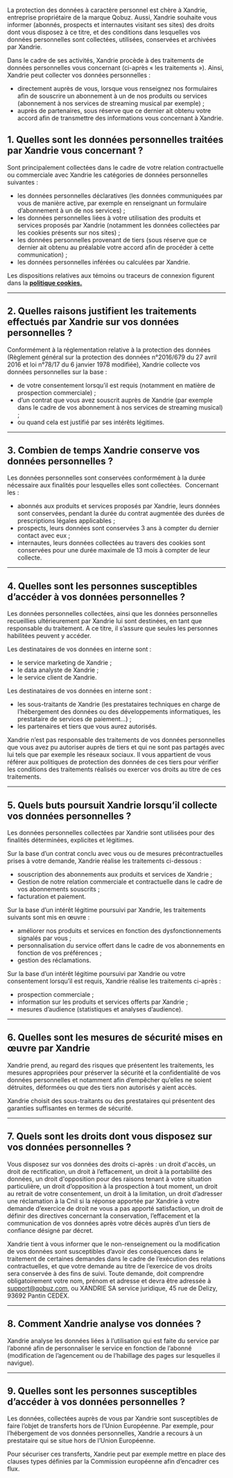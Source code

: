 La protection des données à caractère personnel est chère à Xandrie, entreprise propriétaire de la marque Qobuz. Aussi, Xandrie souhaite vous informer (abonnés, prospects et internautes visitant ses sites) des droits dont vous disposez à ce titre, et des conditions dans lesquelles vos données personnelles sont collectées, utilisées, conservées et archivées par Xandrie.

Dans le cadre de ses activités, Xandrie procède à des traitements de données personnelles vous concernant (ci-après « les traitements »). Ainsi, Xandrie peut collecter vos données personnelles :

* directement auprès de vous, lorsque vous renseignez nos formulaires afin de souscrire un abonnement à un de nos produits ou services (abonnement à nos services de streaming musical par exemple) ;
* auprès de partenaires, sous réserve que ce dernier ait obtenu votre accord afin de transmettre des informations vous concernant à Xandrie.

1\. Quelles sont les données personnelles traitées par Xandrie vous concernant ?
--------------------------------------------------------------------------------

Sont principalement collectées dans le cadre de votre relation contractuelle ou commerciale avec Xandrie les catégories de données personnelles suivantes :

* les données personnelles déclaratives (les données communiquées par vous de manière active, par exemple en renseignant un formulaire d’abonnement à un de nos services) ;
* les données personnelles liées à votre utilisation des produits et services proposés par Xandrie (notamment les données collectées par les cookies présents sur nos sites) ;
* les données personnelles provenant de tiers (sous réserve que ce dernier ait obtenu au préalable votre accord afin de procéder à cette communication) ;
* les données personnelles inférées ou calculées par Xandrie.

Les dispositions relatives aux témoins ou traceurs de connexion figurent dans la [**politique cookies.**](https://www.qobuz.com/fr-fr/page/charte_cookies)

* * *

2\. Quelles raisons justifient les traitements effectués par Xandrie sur vos données personnelles ?
---------------------------------------------------------------------------------------------------

Conformément à la réglementation relative à la protection des données (Règlement général sur la protection des données n°2016/679 du 27 avril 2016 et loi n°78/17 du 6 janvier 1978 modifiée), Xandrie collecte vos données personnelles sur la base :

* de votre consentement lorsqu’il est requis (notamment en matière de prospection commerciale) ;
* d’un contrat que vous avez souscrit auprès de Xandrie (par exemple dans le cadre de vos abonnement à nos services de streaming musical) ;
* ou quand cela est justifié par ses intérêts légitimes.

* * *

3\. Combien de temps Xandrie conserve vos données personnelles ?
----------------------------------------------------------------

Les données personnelles sont conservées conformément à la durée nécessaire aux finalités pour lesquelles elles sont collectées.  Concernant les : 

* abonnés aux produits et services proposés par Xandrie, leurs données sont conservées, pendant la durée du contrat augmentée des durées de prescriptions légales applicables ;
* prospects, leurs données sont conservées 3 ans à compter du dernier contact avec eux ;
* internautes, leurs données collectées au travers des cookies sont conservées pour une durée maximale de 13 mois à compter de leur collecte.

* * *

4\. Quelles sont les personnes susceptibles d’accéder à vos données personnelles ?
----------------------------------------------------------------------------------

Les données personnelles collectées, ainsi que les données personnelles recueillies ultérieurement par Xandrie lui sont destinées, en tant que responsable du traitement. A ce titre, il s’assure que seules les personnes habilitées peuvent y accéder.

Les destinataires de vos données en interne sont :

* le service marketing de Xandrie ;
* le data analyste de Xandrie ;
* le service client de Xandrie.

Les destinataires de vos données en interne sont :

* les sous-traitants de Xandrie (les prestataires techniques en charge de l’hébergement des données ou des développements informatiques, les prestataire de services de paiement…) ;
* les partenaires et tiers que vous aurez autorisés.

Xandrie n’est pas responsable des traitements de vos données personnelles que vous avez pu autoriser auprès de tiers et qui ne sont pas partagés avec lui tels que par exemple les réseaux sociaux. Il vous appartient de vous référer aux politiques de protection des données de ces tiers pour vérifier les conditions des traitements réalisés ou exercer vos droits au titre de ces traitements.

* * *

5\. Quels buts poursuit Xandrie lorsqu’il collecte vos données personnelles ?
-----------------------------------------------------------------------------

Les données personnelles collectées par Xandrie sont utilisées pour des finalités déterminées, explicites et légitimes.

Sur la base d’un contrat conclu avec vous ou de mesures précontractuelles prises à votre demande, Xandrie réalise les traitements ci-dessous :

* souscription des abonnements aux produits et services de Xandrie ;
* Gestion de notre relation commerciale et contractuelle dans le cadre de vos abonnements souscrits ;
* facturation et paiement.

Sur la base d’un intérêt légitime poursuivi par Xandrie, les traitements suivants sont mis en œuvre :

* améliorer nos produits et services en fonction des dysfonctionnements signalés par vous ;
* personnalisation du service offert dans le cadre de vos abonnements en fonction de vos préférences ;
* gestion des réclamations.

Sur la base d’un intérêt légitime poursuivi par Xandrie ou votre consentement lorsqu’il est requis, Xandrie réalise les traitements ci-après :

* prospection commerciale ;
* information sur les produits et services offerts par Xandrie ;
* mesures d’audience (statistiques et analyses d’audience).

* * *

6\. Quelles sont les mesures de sécurité mises en œuvre par Xandrie
-------------------------------------------------------------------

Xandrie prend, au regard des risques que présentent les traitements, les mesures appropriées pour préserver la sécurité et la confidentialité de vos données personnelles et notamment afin d’empêcher qu’elles ne soient détruites, déformées ou que des tiers non autorisés y aient accès.

Xandrie choisit des sous-traitants ou des prestataires qui présentent des garanties suffisantes en termes de sécurité.

* * *

7\. Quels sont les droits dont vous disposez sur vos données personnelles ?
---------------------------------------------------------------------------

Vous disposez sur vos données des droits ci-après : un droit d'accès, un droit de rectification, un droit à l’effacement, un droit à la portabilité des données, un droit d'opposition pour des raisons tenant à votre situation particulière, un droit d’opposition à la prospection à tout moment, un droit au retrait de votre consentement, un droit à la limitation, un droit d’adresser une réclamation à la Cnil si la réponse apportée par Xandrie à votre demande d’exercice de droit ne vous a pas apporté satisfaction, un droit de définir des directives concernant la conservation, l’effacement et la communication de vos données après votre décès auprès d’un tiers de confiance désigné par décret.

Xandrie tient à vous informer que le non-renseignement ou la modification de vos données sont susceptibles d’avoir des conséquences dans le traitement de certaines demandes dans le cadre de l’exécution des relations contractuelles, et que votre demande au titre de l’exercice de vos droits sera conservée à des fins de suivi. Toute demande, doit comprendre obligatoirement votre nom, prénom et adresse et devra être adressée à support@qobuz.com, ou XANDRIE SA service juridique, 45 rue de Delizy, 93692 Pantin CEDEX.

* * *

8\. Comment Xandrie analyse vos données ?
-----------------------------------------

Xandrie analyse les données liées à l’utilisation qui est faite du service par l’abonné afin de personnaliser le service en fonction de l’abonné (modification de l’agencement ou de l’habillage des pages sur lesquelles il navigue).

* * *

9\. Quelles sont les personnes susceptibles d’accéder à vos données personnelles ?
----------------------------------------------------------------------------------

Les données, collectées auprès de vous par Xandrie sont susceptibles de faire l’objet de transferts hors de l’Union Européenne. Par exemple, pour l’hébergement de vos données personnelles, Xandrie a recours à un prestataire qui se situe hors de l’Union Européenne.

Pour sécuriser ces transferts, Xandrie peut par exemple mettre en place des clauses types définies par la Commission européenne afin d’encadrer ces flux.